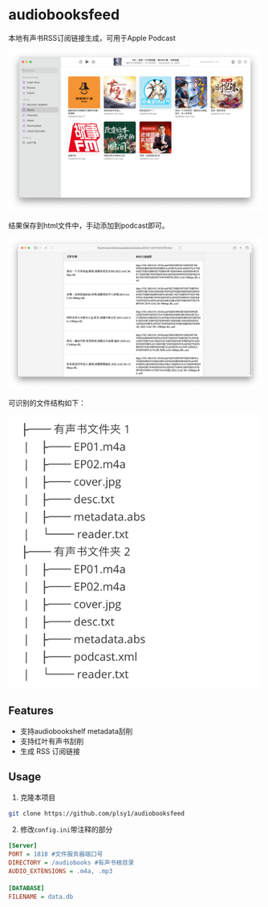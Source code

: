 # audiobooksfeed
本地有声书RSS订阅链接生成，可用于Apple Podcast 

![效果](https://github.com/plsy1/audiobooksfeed/blob/main/img/podcast.png?raw=true)

结果保存到html文件中，手动添加到podcast即可。

![](https://github.com/plsy1/audiobooksfeed/blob/main/img/result.png?raw=true)

可识别的文件结构如下：

![](https://github.com/plsy1/audiobooksfeed/blob/main/img/tree.png?raw=true)

## Features

- 支持audiobookshelf metadata刮削
- 支持红叶有声书刮削
- 生成 RSS 订阅链接

## Usage

1. 克隆本项目

```sh
git clone https://github.com/plsy1/audiobooksfeed
```

2. 修改`config.ini`带注释的部分

```ini
[Server]
PORT = 1818 #文件服务器端口号
DIRECTORY = /audiobooks #有声书根目录
AUDIO_EXTENSIONS = .m4a, .mp3

[DATABASE]
FILENAME = data.db
```



